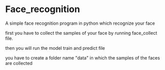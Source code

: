 # Face_recognition
A simple face recognition program in python which recognize your face

first you have to collect the samples of your face by running face_collect file.

then you will run the model train and predict file 


you have to create a folder name "data" in which the samples of the faces are collected
